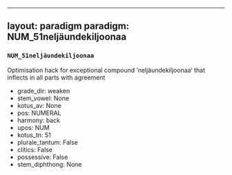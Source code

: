 
---
layout: paradigm
paradigm: NUM_51neljäundekiljoonaa
---
### ` NUM_51neljäundekiljoonaa `

Optimisation hack for exceptional compound ’neljäundekiljoonaa’ that inflects in all parts with agreement
* grade_dir: weaken
* stem_vowel: None
* kotus_av: None
* pos: NUMERAL
* harmony: back
* upos: NUM
* kotus_tn: 51
* plurale_tantum: False
* clitics: False
* possessive: False
* stem_diphthong: None
